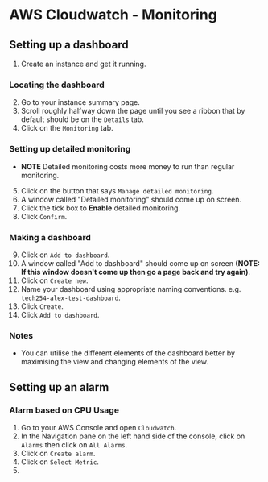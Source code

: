 # AWS Cloudwatch - Monitoring

## Setting up a dashboard

1) Create an instance and get it running.

### Locating the dashboard

2) Go to your instance summary page.
3) Scroll roughly halfway down the page until you see a ribbon that by default should be on the `Details` tab.
4) Click on the `Monitoring` tab.

### Setting up detailed monitoring

- **NOTE** Detailed monitoring costs more money to run than regular monitoring.

5) Click on the button that says `Manage detailed monitoring`.
6) A window called "Detailed monitoring" should come up on screen.
7) Click the tick box to **Enable** detailed monitoring.
8) Click `Confirm`.

### Making a dashboard

9) Click on `Add to dashboard`.
10) A window called "Add to dashboard" should come up on screen **(NOTE: If this window doesn't come up then go a page back and try again)**.
11) Click on `Create new`.
12) Name your dashboard using appropriate naming conventions. e.g. `tech254-alex-test-dashboard`.
13) Click `Create`.
14) Click `Add to dashboard`.

### Notes

- You can utilise the different elements of the dashboard better by maximising the view and changing elements of the view.

## Setting up an alarm

### Alarm based on CPU Usage

1) Go to your AWS Console and open `Cloudwatch`.
2) In the Navigation pane on the left hand side of the console, click on `Alarms` then click on `All Alarms`.
3) Click on `Create alarm`.
4) Click on `Select Metric`.
5) 
